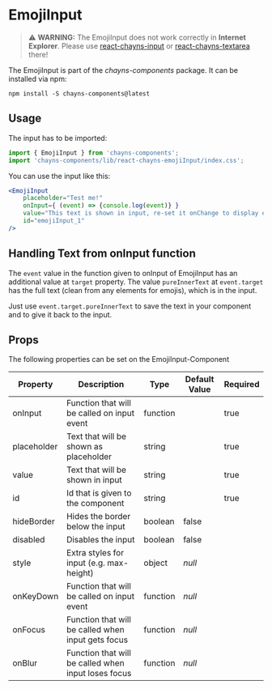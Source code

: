 # EmojiInput #

> :warning: **WARNING:** The EmojiInput does not work correctly in **Internet Explorer**. 
Please use [react-chayns-input](/src/react-chayns-input/) or [react-chayns-textarea](/src/react-chayns-textarea/) there!

The EmojiInput is part of the *chayns-components* package. It can be installed via npm:

    npm install -S chayns-components@latest


## Usage ##

The input has to be imported:

```jsx harmony
import { EmojiInput } from 'chayns-components';
import 'chayns-components/lib/react-chayns-emojiInput/index.css';
```

You can use the input like this:

```jsx harmony
<EmojiInput 
    placeholder="Test me!"
    onInput={ (event) => {console.log(event)} }
    value="This text is shown in input, re-set it onChange to display emojis"
    id="emojiInput_1"
/>
```

## Handling Text from onInput function

The `event` value in the function given to onInput of EmojiInput has an additional value at `target`
property. The value `pureInnerText` at `event.target` has the full text (clean from any elements for emojis), which is in the input.

Just use `event.target.pureInnerText` to save the text in your component and to give it back to the input.

## Props

The following properties can be set on the EmojiInput-Component

| **Property**   | **Description**                                     | **Type** | **Default Value** | **Required** |
| -------------- | --------------------------------------------------- | -------- | ----------------- | ------------ |
| onInput        | Function that will be called on input event         | function |                   | true         |
| placeholder    | Text that will be shown as placeholder              | string   |                   | true         |
| value          | Text that will be shown in input                    | string   |                   | true         |
| id             | Id that is given to the component                   | string   |                   | true         |
| hideBorder     | Hides the border below the input                    | boolean  | false             |              |
| disabled       | Disables the input                                  | boolean  | false             |              |
| style          | Extra styles for input (e.g. max-height)            | object   | *null*            |              |
| onKeyDown      | Function that will be called on input event         | function | *null*            |              |
| onFocus        | Function that will be called when input gets focus  | function | *null*            |              |
| onBlur         | Function that will be called when input loses focus | function | *null*            |              |
